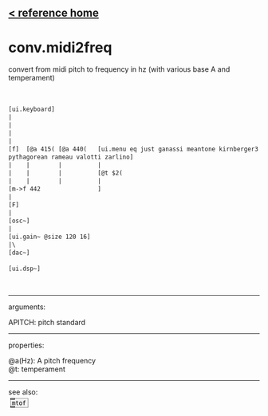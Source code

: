 [< reference home](ceammc_lib.html)
---

# conv.midi2freq


convert from midi pitch to frequency in hz (with various base A and
            temperament)

```


[ui.keyboard]
|
|
|
|
[f]  [@a 415( [@a 440(   [ui.menu eq just ganassi meantone kirnberger3 pythagorean rameau valotti zarlino]
|    |        |          |
|    |        |          [@t $2(
|    |        |          |
[m->f 442                ]
|
[F]
|
[osc~]
|
[ui.gain~ @size 120 16]
|\
[dac~]

[ui.dsp~]

            
```

---
arguments:

APITCH: pitch
            standard<br>

---
properties:

@a(Hz): A pitch frequency<br>
@t: 
            temperament<br>

---
see also:<br>
[![mtof](img/object_mtof.png)](mtof.html)
